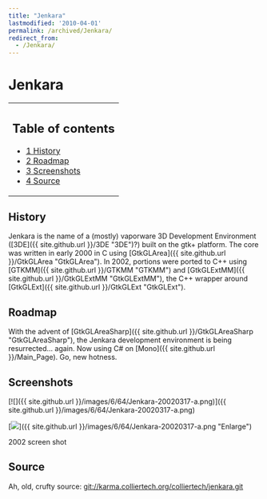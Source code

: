 ```yaml
---
title: "Jenkara"
lastmodified: '2010-04-01'
permalink: /archived/Jenkara/
redirect_from:
  - /Jenkara/
---
```


Jenkara
=======

<table>
<col width="100%" />
<tbody>
<tr class="odd">
<td align="left"><h2>Table of contents</h2>
<ul>
<li><a href="#history">1 History</a></li>
<li><a href="#roadmap">2 Roadmap</a></li>
<li><a href="#screenshots">3 Screenshots</a></li>
<li><a href="#source">4 Source</a></li>
</ul></td>
</tr>
</tbody>
</table>

History
-------

Jenkara is the name of a (mostly) vaporware 3D Development Environment ([3DE]({{ site.github.url }}/3DE "3DE")?) built on the gtk+ platform. The core was written in early 2000 in C using [GtkGLArea]({{ site.github.url }}/GtkGLArea "GtkGLArea"). In 2002, portions were ported to C++ using [GTKMM]({{ site.github.url }}/GTKMM "GTKMM") and [GtkGLExtMM]({{ site.github.url }}/GtkGLExtMM "GtkGLExtMM"), the C++ wrapper around [GtkGLExt]({{ site.github.url }}/GtkGLExt "GtkGLExt").

Roadmap
-------

With the advent of [GtkGLAreaSharp]({{ site.github.url }}/GtkGLAreaSharp "GtkGLAreaSharp"), the Jenkara development environment is being resurrected... again. Now using C\# on [Mono]({{ site.github.url }}/Main_Page). Go, new hotness.

Screenshots
-----------

[![]({{ site.github.url }}/images/6/64/Jenkara-20020317-a.png)]({{ site.github.url }}/images/6/64/Jenkara-20020317-a.png)

[![](/skins/common/images/magnify-clip.png)]({{ site.github.url }}/images/6/64/Jenkara-20020317-a.png "Enlarge")

2002 screen shot

Source
------

Ah, old, crufty source: [git://karma.colliertech.org/colliertech/jenkara.git](git://karma.colliertech.org/colliertech/jenkara.git)

